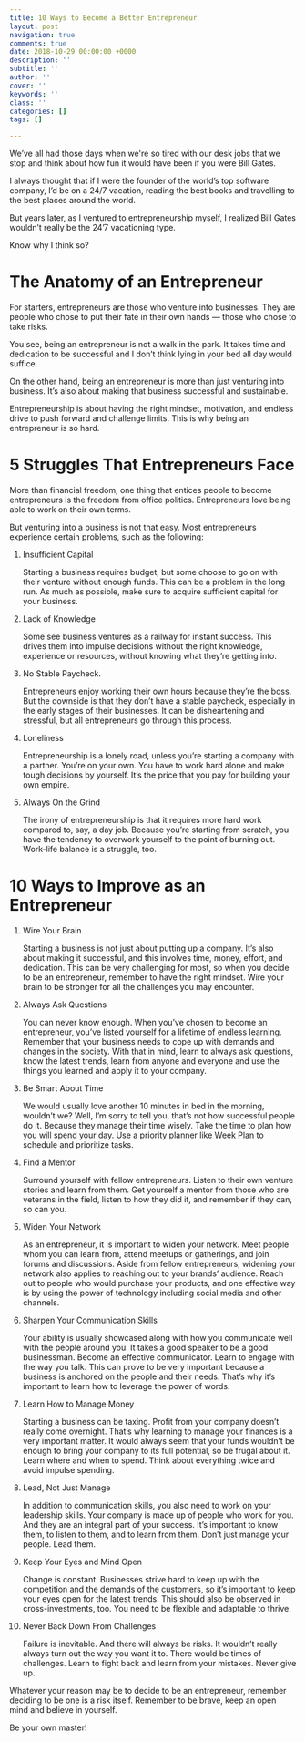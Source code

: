 ```yaml
---
title: 10 Ways to Become a Better Entrepreneur
layout: post
navigation: true
comments: true
date: 2018-10-29 00:00:00 +0000
description: ''
subtitle: ''
author: ''
cover: ''
keywords: ''
class: ''
categories: []
tags: []

---
```

We’ve all had those days when we're so tired with our desk jobs that we stop and think about how fun it would have been if you were Bill Gates. 

I always thought that if I were the founder of the world’s top software company, I’d be on a 24/7 vacation, reading the best books and travelling to the best places around the world. 

But years later, as I ventured to entrepreneurship myself, I realized Bill Gates wouldn’t really be the 24’7 vacationing type. 

Know why I think so? 

# The Anatomy of an Entrepreneur

For starters, entrepreneurs are those who venture into businesses. They are people who chose to put their fate in their own hands — those who chose to take risks. 

You see, being an entrepreneur is not a walk in the park. It takes time and dedication to be successful and I don’t think lying in your bed all day would suffice. 

On the other hand, being an entrepreneur is more than just venturing into business. It’s also about making that business successful and sustainable. 

Entrepreneurship is about having the right mindset, motivation, and endless drive to push forward and challenge limits. This is why being an entrepreneur is so hard. 

# 5 Struggles That Entrepreneurs Face

More than financial freedom, one thing that entices people to become entrepreneurs is the freedom from office politics. Entrepreneurs love being able to work on their own terms. 

But venturing into a business is not that easy. Most entrepreneurs experience certain problems, such as the following:

1. Insufficient Capital

   Starting a business requires budget, but some choose to go on with their venture without enough funds. This can be a problem in the long run. As much as possible, make sure to acquire sufficient capital for your business. 
2. Lack of Knowledge

   Some see business ventures as a railway for instant success. This drives them into impulse decisions without the right knowledge, experience or resources, without knowing what they’re getting into. 
3. No Stable Paycheck. 

   Entrepreneurs enjoy working their own hours because they’re the boss. But the downside is that they don’t have a stable paycheck, especially in the early stages of their businesses. It can be disheartening and stressful, but all entrepreneurs go through this process. 
4. Loneliness

   Entrepreneurship is a lonely road, unless you’re starting a company with a partner. You’re on your own. You have to work hard alone and make tough decisions by yourself. It’s the price that you pay for building your own empire.
5. Always On the Grind

   The irony of entrepreneurship is that it requires more hard work compared to, say, a day job. Because you’re starting from scratch, you have the tendency to overwork yourself to the point of burning out. Work-life balance is a struggle, too.

# 10 Ways to Improve as an Entrepreneur

 1. Wire Your Brain

    Starting a business is not just about putting up a company. It’s also about making it successful, and this involves time, money, effort, and dedication. This can be very challenging for most, so when you decide to be an entrepreneur, remember to have the right mindset. Wire your brain to be stronger for all the challenges you may encounter.
 2. Always Ask Questions

    You can never know enough. When you’ve chosen to become an entrepreneur, you’ve listed yourself for a lifetime of endless learning. Remember that your business needs to cope up with demands and changes in the society. With that in mind, learn to always ask questions, know the latest trends, learn from anyone and everyone and use the things you learned and apply it to your company.
 3. Be Smart About Time

    We would usually love another 10 minutes in bed in the morning, wouldn’t we? Well, I’m sorry to tell you, that’s not how successful people do it. Because they manage their time wisely. Take the time to plan how you will spend your day. Use a priority planner like [Week Plan](https://weekplan.net/) to schedule and prioritize tasks.
 4. Find a Mentor

    Surround yourself with fellow entrepreneurs. Listen to their own venture stories and learn from them. Get yourself a mentor from those who are veterans in the field, listen to how they did it, and remember if they can, so can you.
 5. Widen Your Network

    As an entrepreneur, it is important to widen your network. Meet people whom you can learn from, attend meetups or gatherings, and join forums and discussions. Aside from fellow entrepreneurs, widening your network also applies to reaching out to your brands’ audience. Reach out to people who would purchase your products, and one effective way is by using the power of technology including social media and other channels.
 6. Sharpen Your Communication Skills

    Your ability is usually showcased along with how you communicate well with the people around you. It takes a good speaker to be a good businessman. Become an effective communicator. Learn to engage with the way you talk. This can prove to be very important because a business is anchored on the people and their needs. That’s why it’s important to learn how to leverage the power of words.
 7. Learn How to Manage Money

    Starting a business can be taxing. Profit from your company doesn’t really come overnight. That’s why learning to manage your finances is a very important matter. It would always seem that your funds wouldn’t be enough to bring your company to its full potential, so be frugal about it. Learn where and when to spend. Think about everything twice and avoid impulse spending.
 8. Lead, Not Just Manage

    In addition to communication skills, you also need to work on your leadership skills. Your company is made up of people who work for you. And they are an integral part of your success. It’s important to know them, to listen to them, and to learn from them. Don’t just manage your people. Lead them. 
 9. Keep Your Eyes and Mind Open

    Change is constant. Businesses strive hard to keep up with the competition and the demands of the customers, so it’s important to keep your eyes open for the latest trends. This should also be observed in cross-investments, too. You need to be flexible and adaptable to thrive.
10. Never Back Down From Challenges

    Failure is inevitable. And there will always be risks. It wouldn’t really always turn out the way you want it to. There would be times of challenges. Learn to fight back and learn from your mistakes. Never give up.

Whatever your reason may be to decide to be an entrepreneur, remember deciding to be one is a risk itself. Remember to be brave, keep an open mind and believe in yourself.

Be your own master!
